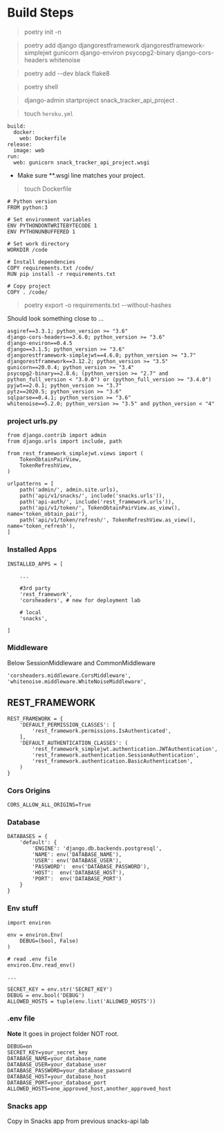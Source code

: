 # Build Steps

> poetry init -n

> poetry add django djangorestframework djangorestframework-simplejwt gunicorn django-environ psycopg2-binary django-cors-headers whitenoise

> poetry add --dev black flake8

> poetry shell  

> django-admin startproject snack_tracker_api_project .

> touch `heroku.yml`

```
build:
  docker:
    web: Dockerfile
release:
  image: web
run:
  web: gunicorn snack_tracker_api_project.wsgi
```

- Make sure **.wsgi line matches your project.

> touch Dockerfile

```
# Python version
FROM python:3

# Set environment variables
ENV PYTHONDONTWRITEBYTECODE 1
ENV PYTHONUNBUFFERED 1

# Set work directory
WORKDIR /code

# Install dependencies
COPY requirements.txt /code/
RUN pip install -r requirements.txt

# Copy project
COPY . /code/
```

> poetry export -o requirements.txt --without-hashes

Should look something close to ...

```
asgiref==3.3.1; python_version >= "3.6"
django-cors-headers==3.6.0; python_version >= "3.6"
django-environ==0.4.5
django==3.1.5; python_version >= "3.6"
djangorestframework-simplejwt==4.6.0; python_version >= "3.7"
djangorestframework==3.12.2; python_version >= "3.5"
gunicorn==20.0.4; python_version >= "3.4"
psycopg2-binary==2.8.6; (python_version >= "2.7" and python_full_version < "3.0.0") or (python_full_version >= "3.4.0")
pyjwt==2.0.1; python_version >= "3.7"
pytz==2020.5; python_version >= "3.6"
sqlparse==0.4.1; python_version >= "3.6"
whitenoise==5.2.0; python_version >= "3.5" and python_version < "4"
```

### project urls.py

```
from django.contrib import admin
from django.urls import include, path

from rest_framework_simplejwt.views import (
    TokenObtainPairView,
    TokenRefreshView,
)

urlpatterns = [
    path('admin/', admin.site.urls),
    path('api/v1/snacks/', include('snacks.urls')),
    path('api-auth/', include('rest_framework.urls')),
    path('api/v1/token/', TokenObtainPairView.as_view(), name='token_obtain_pair'),
    path('api/v1/token/refresh/', TokenRefreshView.as_view(), name='token_refresh'),
]
```

### Installed Apps

```
INSTALLED_APPS = [

    ...

    #3rd party
    'rest_framework',
    'corsheaders', # new for deployment lab

    # local
    'snacks',
    
]
```

### Middleware

Below SessionMiddleware and CommonMiddleware

```
'corsheaders.middleware.CorsMiddleware',
'whitenoise.middleware.WhiteNoiseMiddleware',     
```

## REST_FRAMEWORK

```
REST_FRAMEWORK = {
    'DEFAULT_PERMISSION_CLASSES': [
        'rest_framework.permissions.IsAuthenticated',
    ],
    'DEFAULT_AUTHENTICATION_CLASSES': (
        'rest_framework_simplejwt.authentication.JWTAuthentication',
        'rest_framework.authentication.SessionAuthentication',
        'rest_framework.authentication.BasicAuthentication',
    )
}
```

### Cors Origins

```
CORS_ALLOW_ALL_ORIGINS=True
```

### Database

```
DATABASES = {
    'default': {
        'ENGINE': 'django.db.backends.postgresql',
        'NAME': env('DATABASE_NAME'),
        'USER': env('DATABASE_USER'),
        'PASSWORD':  env('DATABASE_PASSWORD'),
        'HOST':  env('DATABASE_HOST'),
        'PORT':  env('DATABASE_PORT')
    }
}
```

### Env stuff

```
import environ

env = environ.Env(
    DEBUG=(bool, False)
)

# read .env file
environ.Env.read_env()

...

SECRET_KEY = env.str('SECRET_KEY')
DEBUG = env.bool('DEBUG')
ALLOWED_HOSTS = tuple(env.list('ALLOWED_HOSTS'))
```

### .env file

**Note** It goes in project folder NOT root.

```
DEBUG=on
SECRET_KEY=your_secret_key
DATABASE_NAME=your_database_name
DATABASE_USER=your_database_user
DATABASE_PASSWORD=your_database_password
DATABASE_HOST=your_database_host
DATABASE_PORT=your_database_port
ALLOWED_HOSTS=one_approved_host,another_approved_host
```

### Snacks app

Copy in Snacks app from previous snacks-api lab